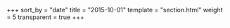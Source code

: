 +++
sort_by = "date"
title = "2015-10-01"
template = "section.html"
weight = 5
transparent = true
+++